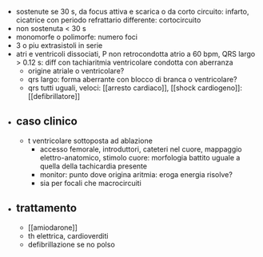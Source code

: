 - sostenute se 30 s, da focus attiva e scarica o da corto circuito: infarto, cicatrice con periodo refrattario differente: cortocircuito
- non sostenuta < 30 s
- monomorfe o polimorfe: numero foci
- 3 o piu extrasistoli in serie
- atri e ventricoli dissociati, P non retrocondotta atrio a 60 bpm, QRS largo > 0.12 s: diff con tachiaritmia ventricolare condotta con aberranza
	- origine atriale o ventricolare?
	- qrs largo: forma aberrante con blocco di branca o ventricolare?
	- qrs tutti uguali, veloci: [[arresto cardiaco]], [[shock cardiogeno]]: [[defibrillatore]]
- ## caso clinico
	- t ventricolare sottoposta ad ablazione
		- accesso femorale, introduttori, cateteri nel cuore, mappaggio elettro-anatomico, stimolo cuore: morfologia battito uguale a quella della tachicardia presente
		- monitor: punto dove origina aritmia: eroga energia risolve?
		- sia per focali che macrocircuiti
- ## trattamento
	- [[amiodarone]]
	- th elettrica, cardioverditi
	- defibrillazione se no polso